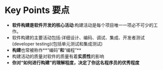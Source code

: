 # Key Points 要点


- **软件构建是软件开发的核心活动**:构建活动是每个项目唯一一项必不可少的工作。
- 软件构建的主要活动包括:详细设计、编码、调试、集成、开发者测试(developer testing)(包括单元测试和集成测试)
- **构建**也常被称作**“编码”**和**“编程”**
- 构建活动的质量对软件的质量有着**实质性**的影响
- **你对“如何进行构建”的理解程度，决定了你这名程序员的优秀程度**

